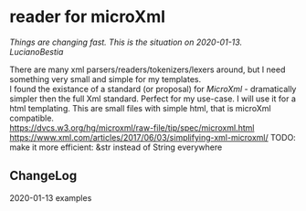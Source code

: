 # reader for microXml

*Things are changing fast. This is the situation on 2020-01-13. LucianoBestia*  

There are many xml parsers/readers/tokenizers/lexers around, but I need something very small and simple for my templates.  
I found the existance of a standard (or proposal) for *MicroXml* - dramatically simpler then the full Xml standard. Perfect for my use-case. I will use it for a html templating. This are small files with simple html, that is microXml compatible.  
<https://dvcs.w3.org/hg/microxml/raw-file/tip/spec/microxml.html>
<https://www.xml.com/articles/2017/06/03/simplifying-xml-microxml/>
TODO: make it more efficient: &str instead of String everywhere

## ChangeLog

2020-01-13 examples
